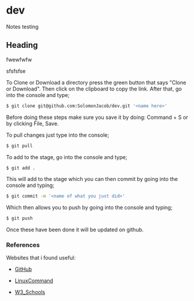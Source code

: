 # dev

Notes
testing

## Heading

fwewfwfw

sfsfsfse

To Clone or Download a directory press the green button that says "Clone or Download". Then click on the clipboard to copy the link. After that, go into the console and type;

```sh
$ git clone git@github.com:SolomonJacob/dev.git '<name here>'
```

Before doing these steps make sure you save it by doing: Command + S or by clicking File, Save.

To pull changes just type into the console;

```sh
$ git pull
```

To add to the stage, go into the console and type;

```sh
$ git add .
```
This will add to the stage which you can then commit by going into the console and typing;

```sh
$ git commit -m '<name of what you just did>'
```

Which then allows you to push by going into the console and typing;

```sh
$ git push
```

Once these have been done it will be updated on github.

### References

Websites that i found useful:

* [GitHub](http://github.com)

* [LinuxCommand](http://linuxcommand.org/lc3_learning_the_shell.php)

* [W3_Schools](https://www.w3schools.com/)